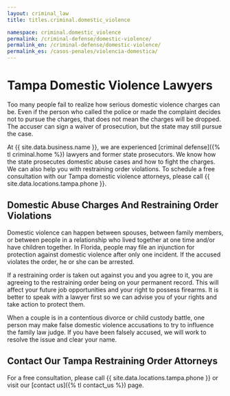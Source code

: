 ```yaml
---
layout: criminal_law
title: titles.criminal.domestic_violence

namespace: criminal.domestic_violence
permalink: /criminal-defense/domestic-violence/
permalink_en: /criminal-defense/domestic-violence/
permalink_es: /casos-penales/violencia-domestica/
---
```


# Tampa Domestic Violence Lawyers

Too many people fail to realize how serious domestic violence charges can be. Even if the person who called the police or made the complaint decides not to pursue the charges, that does not mean the charges will be dropped. The accuser can sign a waiver of prosecution, but the state may still pursue the case.

At {{ site.data.business.name }}, we are experienced [criminal defense]({% tl criminal.home %}) lawyers and former state prosecutors. We know how the state prosecutes domestic abuse cases and how to fight the charges. We can also help you with restraining order violations. To schedule a free consultation with our Tampa domestic violence attorneys, please call {{ site.data.locations.tampa.phone }}.

## Domestic Abuse Charges And Restraining Order Violations

Domestic violence can happen between spouses, between family members, or between people in a relationship who lived together at one time and/or have children together. In Florida, people may file an injunction for protection against domestic violence after only one incident. If the accused violates the order, he or she can be arrested.

If a restraining order is taken out against you and you agree to it, you are agreeing to the restraining order being on your permanent record. This will affect your future job opportunities and your right to possess firearms. It is better to speak with a lawyer first so we can advise you of your rights and take action to protect them.

When a couple is in a contentious divorce or child custody battle, one person may make false domestic violence accusations to try to influence the family law judge. If you have been falsely accused, we will work to resolve the issue and clear your name.

## Contact Our Tampa Restraining Order Attorneys

For a free consultation, please call {{ site.data.locations.tampa.phone }} or visit our [contact us]({% tl contact_us %}) page.